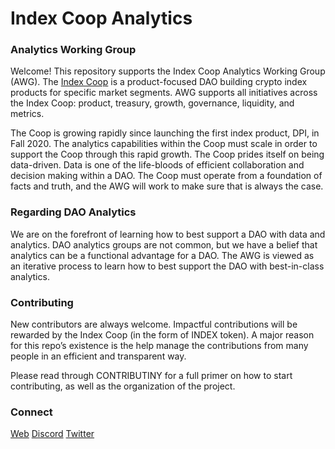 # Index Coop Analytics

### Analytics Working Group

Welcome! This repository supports the Index Coop Analytics Working Group (AWG). The [Index Coop](https://discord.gg/4XBGHBKxdU) is a product-focused DAO building crypto index products for specific market segments. AWG supports all initiatives across the Index Coop: product, treasury, growth, governance, liquidity, and metrics. 

The Coop is growing rapidly since launching the first index product, DPI, in Fall 2020. The analytics capabilities within the Coop must scale in order to support the Coop through this rapid growth. The Coop prides itself on being data-driven. Data is one of the life-bloods of efficient collaboration and decision making within a DAO. The Coop must operate from a foundation of facts and truth, and the AWG will work to make sure that is always the case.

### Regarding DAO Analytics

We are on the forefront of learning how to best support a DAO with data and analytics. DAO analytics groups are not common, but we have a belief that analytics can be a functional advantage for a DAO. The AWG is viewed as an iterative process to learn how to best support the DAO with best-in-class analytics.

### Contributing

New contributors are always welcome. Impactful contributions will be rewarded by the Index Coop (in the form of INDEX token). A major reason for this repo’s existence is the help manage the contributions from many people in an efficient and transparent way.

Please read through CONTRIBUTINY for a full primer on how to start contributing, as well as the organization of the project.

### Connect

[Web](https://www.indexcoop.com/)
[Discord](https://discord.gg/4XBGHBKxdU)
[Twitter](https://twitter.com/indexcoop)
